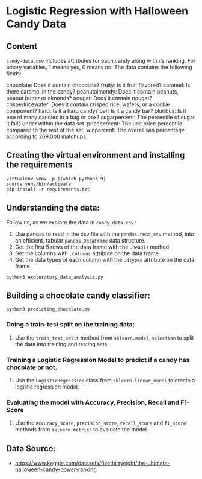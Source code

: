 # Logistic Regression with Halloween Candy Data

## Content

`candy-data.csv` includes attributes for each candy along with its ranking. For binary variables, 1 means yes, 0 means no. The data contains the following fields:

chocolate: Does it contain chocolate?
fruity: Is it fruit flavored?
caramel: Is there caramel in the candy?
peanutalmondy: Does it contain peanuts, peanut butter or almonds?
nougat: Does it contain nougat?
crispedricewafer: Does it contain crisped rice, wafers, or a cookie component?
hard: Is it a hard candy?
bar: Is it a candy bar?
pluribus: Is it one of many candies in a bag or box?
sugarpercent: The percentile of sugar it falls under within the data set.
pricepercent: The unit price percentile compared to the rest of the set.
winpercent: The overall win percentage according to 269,000 matchups.

## Creating the virtual environment and installing the requirements

```commandline
virtualenv venv -p $(which python3.9)
source venv/bin/activate
pip install -r requirements.txt
```

## Understanding the data:

Follow us, as we explore the data in `candy-data.csv!`

1. Use pandas to read in the csv file with the `pandas.read_csv` method, into an efficient, tabular `pandas.DataFrame` data structure.
2. Get the first 5 rows of the data frame with the `.head()` method
3. Get the columns with `.columns` attribute on the data frame
4. Get the data types of each column with the `.dtypes` attribute on the data frame

```commandline
python3 exploratory_data_analysis.py
```

## Building a chocolate candy classifier:

```commandline
python3 predicting_chocolate.py
```

### Doing a train-test split on the training data;

1. Use the `train_test_split` method from `sklearn.model_selection` to split the data into training and testing sets.

### Training a Logistic Regression Model to predict if a candy has chocolate or not.

1. Use the `LogisticRegression` class from `sklearn.linear_model` to create a logistic regression model.

### Evaluating the model with Accuracy, Precision, Recall and F1-Score

1. Use the `accuracy_score`, `precision_score`, `recall_score` and `f1_score` methods from `sklearn.metrics` to evaluate the model.

## Data Source:
- https://www.kaggle.com/datasets/fivethirtyeight/the-ultimate-halloween-candy-power-ranking
